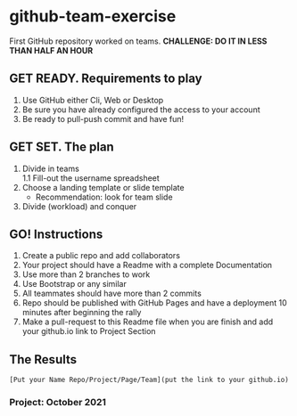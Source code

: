 # github-team-exercise
First GitHub repository worked on teams.
**CHALLENGE: DO IT IN LESS THAN HALF AN HOUR**

## GET READY. Requirements to play 
1. Use GitHub either Cli, Web or Desktop 
2. Be sure you have already configured the access to your account 
3. Be ready to pull-push commit and have fun!

## GET SET. The plan
1. Divide in teams  
   1.1 Fill-out the username spreadsheet
2. Choose a landing template or slide template
   * Recommendation: look for team slide
3. Divide (workload) and conquer

## GO! Instructions
1. Create a public repo and add collaborators
2. Your project should have a Readme with a complete Documentation 
3. Use more than 2 branches to work 
4. Use Bootstrap or any similar 
5. All teammates should have more than 2 commits
6. Repo should be published with GitHub Pages and have a deployment 10 minutes after beginning the rally
7. Make a pull-request to this Readme file when you are finish and add your github.io link to Project Section

   
## The Results 
 ```
 [Put your Name Repo/Project/Page/Team](put the link to your github.io)
 ```
 
### Project: October 2021
 
 []()
